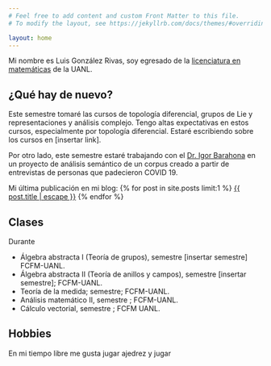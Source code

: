 ```yaml
---
# Feel free to add content and custom Front Matter to this file.
# To modify the layout, see https://jekyllrb.com/docs/themes/#overriding-theme-defaults

layout: home
---
```


Mi nombre es Luis González Rivas, soy egresado de la [licenciatura en matemáticas](http://www.fcfm.uanl.mx/es/Matematicas) de la UANL. 


## ¿Qué hay de nuevo?
Este semestre tomaré las cursos de topología diferencial, grupos de Lie y representaciones y análisis complejo. Tengo altas expectativas en estos cursos, especialmente por topología diferencial. Estaré escribiendo sobre los cursos en [insertar link].

Por otro lado, este semestre estaré trabajando con el [Dr. Igor Barahona](https://www.matem.unam.mx/fsd/igor) en un proyecto de análisis semántico de un corpus creado a partir de entrevistas de personas que padecieron COVID 19.

Mi última publicación en mi blog: {% for post in site.posts limit:1 %} 
<a href="{{ post.url | relative_url }}">{{ post.title | escape }}</a>
{% endfor %}


## Clases

Durante 

* Álgebra abstracta I (Teoría de grupos), semestre [insertar semestre] FCFM-UANL.
* Álgebra abstracta II (Teoría de anillos y campos), semestre [insertar semestre]; FCFM-UANL.
* Teoría de la medida; semestre; FCFM-UANL.
* Análisis matemático II, semestre ; FCFM-UANL.
* Cálculo vectorial, semestre ; FCFM UANL.

## Hobbies

En mi tiempo libre me gusta jugar ajedrez y jugar 